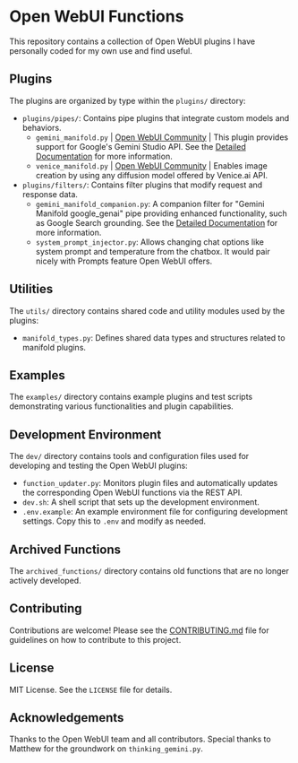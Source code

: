 # Open WebUI Functions

This repository contains a collection of Open WebUI plugins I have personally coded for my own use and find useful.

## Plugins

The plugins are organized by type within the `plugins/` directory:

-   `plugins/pipes/`: Contains pipe plugins that integrate custom models and behaviors.
    -   `gemini_manifold.py` | [Open WebUI Community](https://openwebui.com/f/suurt8ll/gemini_manifold_google_genai) | This plugin provides support for Google's Gemini Studio API. See the [Detailed Documentation](docs/plugins/pipes/gemini_manifold.md) for more information.
    -   `venice_manifold.py` | [Open WebUI Community](https://openwebui.com/f/suurt8ll/venice_image_generation) | Enables image creation by using any diffusion model offered by Venice.ai API.
-   `plugins/filters/`: Contains filter plugins that modify request and response data.
    -   `gemini_manifold_companion.py`: A companion filter for "Gemini Manifold google_genai" pipe providing enhanced functionality, such as Google Search grounding. See the [Detailed Documentation](docs/plugins/filters/gemini_manifold_companion.md) for more information.
    -   `system_prompt_injector.py`: Allows changing chat options like system prompt and temperature from the chatbox. It would pair nicely with Prompts feature Open WebUI offers.

## Utilities

The `utils/` directory contains shared code and utility modules used by the plugins:

-   `manifold_types.py`: Defines shared data types and structures related to manifold plugins.

## Examples

The `examples/` directory contains example plugins and test scripts demonstrating various functionalities and plugin capabilities.

## Development Environment

The `dev/` directory contains tools and configuration files used for developing and testing the Open WebUI plugins:

*   `function_updater.py`: Monitors plugin files and automatically updates the corresponding Open WebUI functions via the REST API.
*   `dev.sh`: A shell script that sets up the development environment.
*   `.env.example`: An example environment file for configuring development settings. Copy this to `.env` and modify as needed.

## Archived Functions

The `archived_functions/` directory contains old functions that are no longer actively developed.

## Contributing

Contributions are welcome! Please see the [CONTRIBUTING.md](CONTRIBUTING.md) file for guidelines on how to contribute to this project.

## License

MIT License. See the `LICENSE` file for details.

## Acknowledgements

Thanks to the Open WebUI team and all contributors. Special thanks to Matthew for the groundwork on `thinking_gemini.py`.